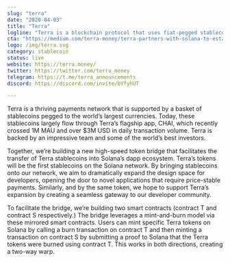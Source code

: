 ```yaml
---
slug: "terra"
date: "2020-04-03"
title: "Terra"
logline: "Terra is a blockchain protocol that uses fiat-pegged stablecoins to power price-stable global payments systems. Terra is building a high speed token bridge to Solana, enabling the hyperfast transaction of Terra stablecoins on all of Solana’s Dapps."
cta: "https://medium.com/terra-money/terra-partners-with-solana-to-establish-low-latency-bridge-expanding-its-stablecoin-ecosystem-to-15883bdbb0fb"
logo: /img/terra.svg
category: stablecoin
status: live
website: https://terra.money/
twitter: https://twitter.com/terra_money
telegram: https://t.me/terra_announcements
discord: https://discord.com/invite/bYfyhUT

---
```


Terra is a thriving payments network that is supported by a basket of stablecoins pegged to the world’s largest currencies. Today, these stablecoins largely flow through Terra’s flagship app, CHAI, which recently crossed 1M MAU and over $3M USD in daily transaction volume. Terra is backed by an impressive team and some of the world’s best investors.

Together, we’re building a new high-speed token bridge that facilitates the transfer of Terra stablecoins into Solana’s dapp ecosystem. Terra’s tokens will be the first stablecoins on the Solana network. By bringing stablecoins onto our network, we aim to dramatically expand the design space for developers, opening the door to novel applications that require price-stable payments. Similarly, and by the same token, we hope to support Terra’s expansion by creating a seamless gateway to our developer community.

To facilitate the bridge, we’re building two smart contracts (contract T and contract S respectively.) The bridge leverages a mint-and-burn model via these mirrored smart contracts. Users can mint specific Terra tokens on Solana by calling a burn transaction on contract T and then minting a transaction on contract S by submitting a proof to Solana that the Terra tokens were burned using contract T. This works in both directions, creating a two-way warp.
